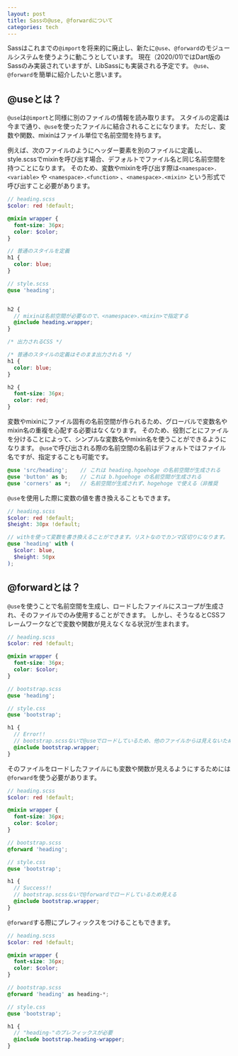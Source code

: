 ```yaml
---
layout: post
title: Sassの@use, @forwardについて
categories: tech
---
```


Sassはこれまでの`@import`を将来的に廃止し、新たに`@use`、`@forward`のモジュールシステムを使うように動こうとしています。
現在（2020/01)ではDart版のSassのみ実装されていますが、LibSassにも実装される予定です。
`@use`、`@forward`を簡単に紹介したいと思います。


## @useとは？

`@use`は`@import`と同様に別のファイルの情報を読み取ります。
スタイルの定義は今まで通り、`@use`を使ったファイルに結合されることになります。
ただし、変数や関数、mixinはファイル単位で名前空間を持ちます。

例えば、次のファイルのようにヘッダー要素を別のファイルに定義し、style.scssでmixinを呼び出す場合、デフォルトでファイル名と同じ名前空間を持つことになります。
そのため、変数やmixinを呼び出す際は`<namespace>.<variable>` や `<namespace>.<function>` 、`<namespace>.<mixin>` という形式で呼び出すこと必要があります。



```scss
// heading.scss
$color: red !default;

@mixin wrapper {
  font-size: 36px;
  color: $color;
}

// 普通のスタイルを定義
h1 {
  color: blue;
}
```


```scss
// style.scss
@use 'heading';


h2 {
  // mixinは名前空間が必要なので、<namespace>.<mixin>で指定する
  @include heading.wrapper;
}
```

```css
/* 出力されるCSS */

/* 普通のスタイルの定義はそのまま出力される */
h1 {
  color: blue;
}

h2 {
  font-size: 36px;
  color: red;
}
```

変数やmixinにファイル固有の名前空間が作られるため、グローバルで変数名やmixin名の重複を心配する必要はなくなります。
そのため、役割ごとにファイルを分けることによって、シンプルな変数名やmixin名を使うことができるようになります。
`@use`で呼び出される際の名前空間の名前はデフォルトではファイル名ですが、指定することも可能です。


```scss
@use 'src/heading';    // これは heading.hgoehoge の名前空間が生成される
@use 'button' as b;    // これは b.hgoehoge の名前空間が生成される
@use 'corners' as *;   // 名前空間が生成されず、hogehoge で使える（非推奨
```

`@use`を使用した際に変数の値を書き換えることもできます。


```scss
// heading.scss
$color: red !default;
$height: 30px !default;
```

```scss
// withを使って変数を書き換えることができます。リストなのでカンマ区切りになります。
@use 'heading' with (
  $color: blue,
  $height: 50px
);
```


## @forwardとは？

`@use`を使うことで名前空間を生成し、ロードしたファイルにスコープが生成され、そのファイルでのみ使用することができます。
しかし、そうなるとCSSフレームワークなどで変数や関数が見えなくなる状況が生まれます。

```scss
// heading.scss
$color: red !default;

@mixin wrapper {
  font-size: 36px;
  color: $color;
}
```

```scss
// bootstrap.scss
@use 'heading';
```


```scss
// style.css
@use 'bootstrap';

h1 {
  // Error!!
  // bootstrap.scssないで@useでロードしているため、他のファイルからは見えないためエラーになる
  @include bootstrap.wrapper;
}

```

そのファイルをロードしたファイルにも変数や関数が見えるようにするためには `@forward`を使う必要があります。

```scss
// heading.scss
$color: red !default;

@mixin wrapper {
  font-size: 36px;
  color: $color;
}
```

```scss
// bootstrap.scss
@forward 'heading';
```


```scss
// style.css
@use 'bootstrap';

h1 {
  // Success!!
  // bootstrap.scssないで@forwardでロードしているため見える
  @include bootstrap.wrapper;
}
```

`@forward`する際にプレフィックスをつけることもできます。

```scss
// heading.scss
$color: red !default;

@mixin wrapper {
  font-size: 36px;
  color: $color;
}
```

```scss
// bootstrap.scss
@forward 'heading' as heading-*;
```


```scss
// style.css
@use 'bootstrap';

h1 {
  // "heading-"のプレフィックスが必要
  @include bootstrap.heading-wrapper;
}
```
